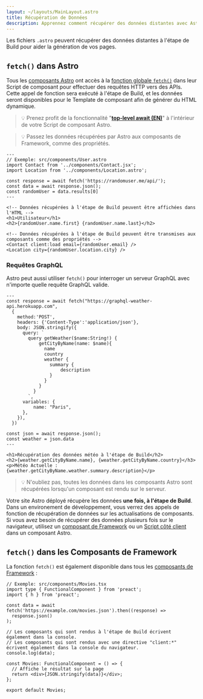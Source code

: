 ```yaml
---
layout: ~/layouts/MainLayout.astro
title: Récupération de Données
description: Apprennez comment récupérer des données distantes avec Astro en utilisant l'API fetch.
---
```


Les fichiers `.astro` peuvent récupérer des données distantes à l'étape de Build pour aider la génération de vos pages.

## `fetch()` dans Astro

Tous les [composants Astro](/fr/core-concepts/astro-components) ont accès à la [fonction globale `fetch()`](https://developer.mozilla.org/fr/docs/Web/API/fetch) dans leur Script de composant pour effectuer des requêtes HTTP vers des APIs. Cette appel de fonction sera exécuté à l'étape de Build, et les données seront disponibles pour le Template de composant afin de générer du HTML dynamique.

> 💡 Prenez profit de la fonctionnalité "[**top-level await (EN)**](https://developer.mozilla.org/en-US/docs/Web/JavaScript/Reference/Operators/await#top_level_await)" à l'intérieur de votre Script de composant Astro.

> 💡 Passez les données récupérées par Astro aux composants de Framework, comme des propriétés.

```astro
---
// Exemple: src/components/User.astro
import Contact from '../components/Contact.jsx';
import Location from '../components/Location.astro';

const response = await fetch('https://randomuser.me/api/');
const data = await response.json();
const randomUser = data.results[0]
---

<!-- Données récupérées à l'étape de Build peuvent être affichées dans l'HTML -->
<h1>Utilisateur</h1>
<h2>{randomUser.name.first} {randomUser.name.last}</h2>

<!-- Données récupérées à l'étape de Build peuvent être transmises aux composants comme des propriétés -->
<Contact client:load email={randomUser.email} />
<Location city={randomUser.location.city} />
```

### Requêtes GraphQL

Astro peut aussi utiliser `fetch()` pour interroger un serveur GraphQL avec n'importe quelle requête GraphQL valide.

```astro
---
const response = await fetch("https://graphql-weather-api.herokuapp.com",
  {
    method:'POST',
    headers: {'Content-Type':'application/json'},
    body: JSON.stringify({
      query: `
        query getWeather($name:String!) {
            getCityByName(name: $name){
              name
              country
              weather {
                summary {
                    description
                }
              }
            }
          }
        `,
      variables: {
          name: "Paris",
      },
    }),
  })

const json = await response.json();
const weather = json.data
---

<h1>Récupération des données météo à l'étape de Build</h2>
<h2>{weather.getCityByName.name}, {weather.getCityByName.country}</h3>
<p>Météo Actuelle : {weather.getCityByName.weather.summary.description}</p>
```

> 💡 N'oubliez pas, toutes les données dans les composants Astro sont récupérées lorsqu'un composant est rendu sur le serveur.

Votre site Astro déployé récupère les données **une fois, à l'étape de Build**. Dans un environement de développement, vous verrez des appels de fonction de récupération de données sur les actualisations de composants. Si vous avez besoin de récupérer des données plusieurs fois sur le navigateur, utilisez un [composant de Framework](/fr/core-concepts/framework-components/) ou un [Script côté client](/fr/core-concepts/astro-components/#scripts-côté-client) dans un composant Astro.

## `fetch()` dans les Composants de Framework

La fonction `fetch()` est également disponible dans tous les [composants de Framework](/fr/core-concepts/framework-components/) :

```tsx
// Exemple: src/components/Movies.tsx
import type { FunctionalComponent } from 'preact';
import { h } from 'preact';

const data = await fetch('https://example.com/movies.json').then((response) =>
  response.json()
);

// Les composants qui sont rendus à l'étape de Build écrivent également dans la console.
// Les composants qui sont rendus avec une directive "client:*" écrivent également dans la console du navigateur.
console.log(data);

const Movies: FunctionalComponent = () => {
  // Affiche le résultat sur la page
  return <div>{JSON.stringify(data)}</div>;
};

export default Movies;
```
